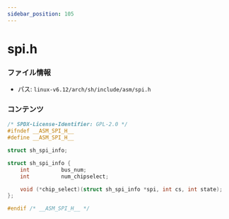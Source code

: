 ```yaml
---
sidebar_position: 105
---
```

# spi.h

### ファイル情報

- パス: `linux-v6.12/arch/sh/include/asm/spi.h`

### コンテンツ

```h
/* SPDX-License-Identifier: GPL-2.0 */
#ifndef __ASM_SPI_H__
#define __ASM_SPI_H__

struct sh_spi_info;

struct sh_spi_info {
	int			 bus_num;
	int			 num_chipselect;

	void (*chip_select)(struct sh_spi_info *spi, int cs, int state);
};

#endif /* __ASM_SPI_H__ */

```
